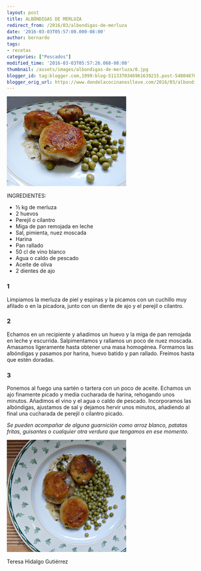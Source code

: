 ```yaml
---
layout: post
title: ALBÓNDIGAS DE MERLUZA
redirect_from: /2016/03/albondigas-de-merluza
date: '2016-03-03T05:57:00.000-08:00'
author: bernardo
tags:
- recetas
categories: ["Pescados"]
modified_time: '2016-03-03T05:57:26.068-08:00'
thumbnail: /assets/images/albondigas-de-merluza/0.jpg
blogger_id: tag:blogger.com,1999:blog-5113370346961639215.post-5480487061565743196
blogger_orig_url: https://www.dondelacocinanoslleve.com/2016/03/albondigas-de-merluza.html
---
```


![](/assets/images/albondigas-de-merluza/0.jpg)

  
INGREDIENTES:  

* ½ kg de merluza
* 2 huevos
* Perejil o cilantro
* Miga de pan remojada en leche
* Sal, pimienta, nuez moscada
* Harina
* Pan rallado
* 50 cl de vino blanco
* Agua o caldo de pescado
* Aceite de oliva
* 2 dientes de ajo  

### 1

Limpiamos la merluza de piel y espinas y la picamos con un cuchillo muy afilado o en la picadora, junto con un diente de ajo y el perejil o cilantro.  

### 2

Echamos en un recipiente y añadimos un huevo y la miga de pan remojada en leche y escurrida. Salpimentamos y rallamos un poco de nuez moscada. Amasamos ligeramente hasta obtener una masa homogénea. Formamos las albóndigas y pasamos por harina, huevo batido y pan rallado. Freímos hasta que estén doradas.  

### 3

Ponemos al fuego una sartén o tartera con un poco de aceite. Echamos un ajo finamente picado y media cucharada de harina, rehogando unos minutos. Añadimos el vino y el agua o caldo de pescado. Incorporamos las albóndigas, ajustamos de sal y dejamos hervir unos minutos, añadiendo al final una cucharada de perejil o cilantro picado.  

_Se pueden acompañar de alguna guarnición como arroz blanco, patatas fritas, guisantes o cualquier otra verdura que tengamos en ese momento._

![](/assets/images/albondigas-de-merluza/1.jpg)

  
Teresa Hidalgo Gutiérrez
